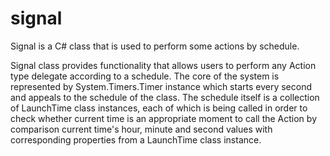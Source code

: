 # signal
Signal is a C# class that is used to perform some actions by schedule.

Signal class provides functionality that allows users to perform any Action type delegate 
according to a schedule. 
The core of the system is represented by System.Timers.Timer instance which starts every second and appeals to the schedule of the class.
The schedule itself is a collection of LaunchTime class instances, each of which is being called in order to
check whether current time is an appropriate moment to call the Action by comparison current time's hour, minute and second values 
with corresponding properties from a LaunchTime class instance.
